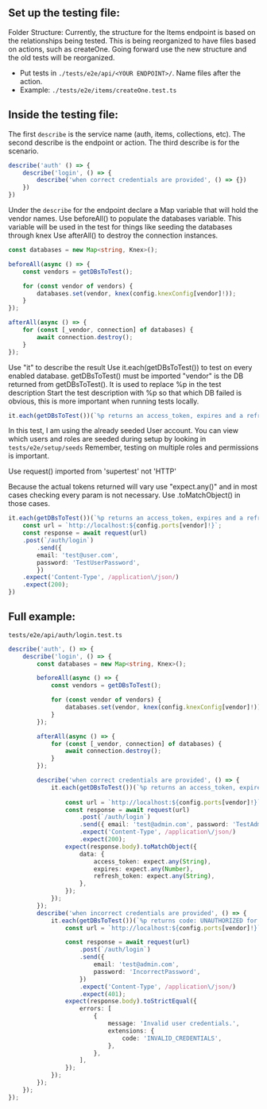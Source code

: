  ## Set up the testing file:
Folder Structure:
Currently, the structure for the Items endpoint is based on the relationships being tested. This is being reorganized to have files based on actions, such as createOne. Going forward use the new structure and the old tests will be reorganized.
- Put tests in `./tests/e2e/api/<YOUR ENDPOINT>/`. Name files after the action.
- Example: `./tests/e2e/items/createOne.test.ts`

## Inside the testing file:
The first `describe` is the service name (auth, items, collections, etc). The second describe is the endpoint or action. The third describe is for the scenario.
```ts
describe('auth' () => {
    describe('login', () => {
        describe('when correct credentials are provided', () => {})
    })
})
```

Under the `describe` for the endpoint declare a Map variable that will hold the vendor names. Use beforeAll() to populate the databases variable. 
This variable will be used in the test for things 
like seeding the databases through knex
Use afterAll() to destroy the connection instances.

```ts
const databases = new Map<string, Knex>();

beforeAll(async () => {
	const vendors = getDBsToTest();

	for (const vendor of vendors) {
		databases.set(vendor, knex(config.knexConfig[vendor]!));
	}
});

afterAll(async () => {
	for (const [_vendor, connection] of databases) {
		await connection.destroy();
	}
});
```

Use "it" to describe the result
Use it.each(getDBsToTest()) to test on every enabled database. getDBsToTest() must be imported
"vendor" is the DB returned from getDBsToTest(). It is used to replace %p in the test description
Start the test description with %p so that which DB failed is obvious, this is more important when running tests locally.
```ts
it.each(getDBsToTest())(`%p returns an access_token, expires and a refresh_token for user`, async (vendor) => {})
```

In this test, I am using the already seeded User account. You can view which users and roles are seeded during setup by looking in `tests/e2e/setup/seeds`
Remember, testing on multiple roles and permissions is important.

Use request() imported from 'supertest' not 'HTTP'

Because the actual tokens returned will vary use "expect.any()" and in most cases checking every param is not necessary. Use .toMatchObject() in those cases. 


```ts
it.each(getDBsToTest())(`%p returns an access_token, expires and a refresh_token for user`, async (vendor) => {
    const url = `http://localhost:${config.ports[vendor]!}`;
    const response = await request(url)
	.post(`/auth/login`)
        .send({
		email: 'test@user.com',
		password: 'TestUserPassword',
		})
	.expect('Content-Type', /application\/json/)
	.expect(200);
})
```

## Full example: 
`tests/e2e/api/auth/login.test.ts`
```ts
describe('auth', () => {
	describe('login', () => {
		const databases = new Map<string, Knex>();

		beforeAll(async () => {
			const vendors = getDBsToTest();

			for (const vendor of vendors) {
				databases.set(vendor, knex(config.knexConfig[vendor]!));
			}
		});

		afterAll(async () => {
			for (const [_vendor, connection] of databases) {
				await connection.destroy();
			}
		});

		describe('when correct credentials are provided', () => {
			it.each(getDBsToTest())(`%p returns an access_token, expires and a refresh_token for admin`, async (vendor) => {
				
				const url = `http://localhost:${config.ports[vendor]!}`;
				const response = await request(url)
					.post(`/auth/login`)
					.send({ email: 'test@admin.com', password: 'TestAdminPassword' })
					.expect('Content-Type', /application\/json/)
					.expect(200);
				expect(response.body).toMatchObject({
					data: {
						access_token: expect.any(String),
						expires: expect.any(Number),
						refresh_token: expect.any(String),
					},
				});
			});
		});
		describe('when incorrect credentials are provided', () => {
			it.each(getDBsToTest())(`%p returns code: UNAUTHORIZED for incorrect password`, async (vendor) => {
				const url = `http://localhost:${config.ports[vendor]!}`;

				const response = await request(url)
					.post(`/auth/login`)
					.send({
						email: 'test@admin.com',
						password: 'IncorrectPassword',
					})
					.expect('Content-Type', /application\/json/)
					.expect(401);
				expect(response.body).toStrictEqual({
					errors: [
						{
							message: 'Invalid user credentials.',
							extensions: {
								code: 'INVALID_CREDENTIALS',
							},
						},
					],
				});
			});
		});
	});
});

```